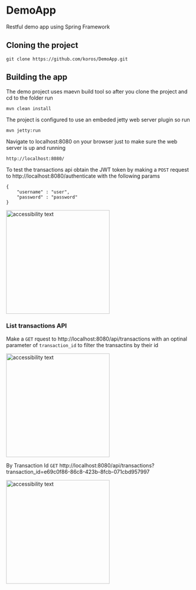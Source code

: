 # DemoApp
Restful demo app using Spring Framework

## Cloning the project
```
git clone https://github.com/koros/DemoApp.git
```

## Building the app

The demo project uses maevn build tool so after you clone the project and cd to the folder run

```
mvn clean install
```

The project is configured to use an embeded jetty web server plugin so run
```
mvn jetty:run
```

Navigate to localhost:8080 on your browser just to make sure the web server is up and running
```
http://localhost:8080/
```

To test the transactions api obtain the JWT token by making a `POST` request to http://localhost:8080/authenticate with the following params 
```
{
    "username" : "user", 
    "password" : "password"
}
```
<p>
  <img src="https://kot-ptracker.s3.eu-central-1.amazonaws.com/Screenshot+2020-10-04+at+21.28.31.png" height="280" alt="accessibility text">
</p>

### List transactions API 
Make a `GET` rquest to http://localhost:8080/api/transactions with an optinal parameter of `transaction_id` to filter the transactins by their id

<p>
  <img src="https://kot-ptracker.s3.eu-central-1.amazonaws.com/Screenshot+2020-10-04+at+21.40.31.png" height="280" alt="accessibility text">
</p>

By Transaction Id `GET` http://localhost:8080/api/transactions?transaction_id=e69c0f86-86c8-423b-8fcb-071cbd957997

<p>
  <img src="https://kot-ptracker.s3.eu-central-1.amazonaws.com/bytransaction.png" height="280" alt="accessibility text">
</p>


